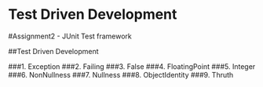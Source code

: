 # Test Driven Development

#Assignment2 - JUnit Test framework

##Test Driven Development

###1. Exception
###2. Failing
###3. False
###4. FloatingPoint
###5. Integer
###6. NonNullness
###7. Nullness 
###8. ObjectIdentity
###9. Thruth

